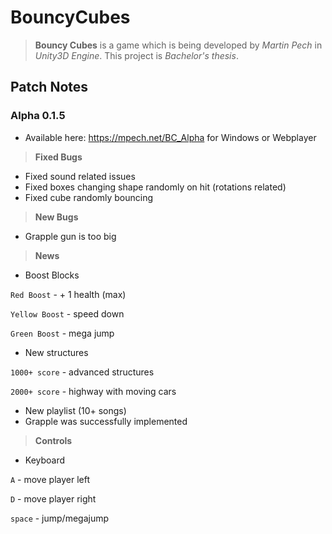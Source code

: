 # BouncyCubes
> **Bouncy Cubes** is a game which is being developed by *Martin Pech* in *Unity3D Engine*. This project is *Bachelor's thesis*.



## Patch Notes
### Alpha 0.1.5 
-  Available here: https://mpech.net/BC_Alpha for Windows or Webplayer
>  **Fixed Bugs**
- Fixed sound related issues
- Fixed boxes changing shape randomly on hit (rotations related)
- Fixed cube randomly bouncing
> **New Bugs**
- Grapple gun is too big
> **News**
- Boost Blocks

`Red Boost` - + 1 health (max)

`Yellow Boost` - speed down

`Green Boost` - mega jump

- New structures

`1000+ score` - advanced structures

`2000+ score` - highway with moving cars
- New playlist (10+ songs)
- Grapple was successfully implemented

>**Controls**
- Keyboard

`A` - move player left

`D` - move player right

`space` - jump/megajump
